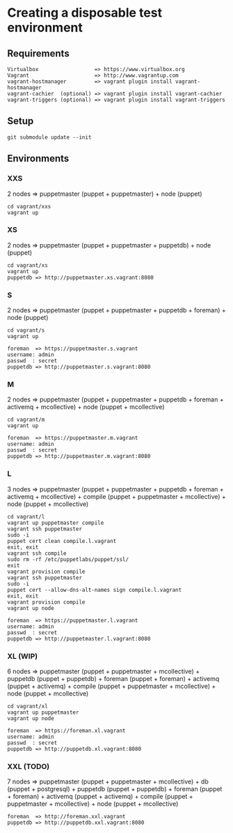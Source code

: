 # Creating a disposable test environment

## Requirements
    Virtualbox                  => https://www.virtualbox.org
    Vagrant                     => http://www.vagrantup.com
    vagrant-hostmanager         => vagrant plugin install vagrant-hostmanager
    vagrant-cachier  (optional) => vagrant plugin install vagrant-cachier
    vagrant-triggers (optional) => vagrant plugin install vagrant-triggers
    
## Setup
    git submodule update --init
    
## Environments

### XXS
2 nodes => puppetmaster (puppet + puppetmaster) + node (puppet)

    cd vagrant/xxs
    vagrant up

### XS
2 nodes => puppetmaster (puppet + puppetmaster + puppetdb) + node (puppet)

    cd vagrant/xs
    vagrant up
    puppetdb => http://puppetmaster.xs.vagrant:8080

### S
2 nodes => puppetmaster (puppet + puppetmaster + puppetdb + foreman) + node (puppet)

    cd vagrant/s
    vagrant up
    
    foreman  => https://puppetmaster.s.vagrant
    username: admin
    passwd  : secret
    puppetdb => http://puppetmaster.s.vagrant:8080


### M
2 nodes => puppetmaster (puppet + puppetmaster + puppetdb + foreman + activemq + mcollective) + node (puppet + mcollective)

    cd vagrant/m
    vagrant up
    
    foreman  => https://puppetmaster.m.vagrant
    username: admin
    passwd  : secret
    puppetdb => http://puppetmaster.m.vagrant:8080

### L
3 nodes => puppetmaster (puppet + puppetmaster + puppetdb + foreman + activemq + mcollective) + compile (puppet + puppetmaster + mcollective) +  node (puppet + mcollective)

    cd vagrant/l
    vagrant up puppetmaster compile
    vagrant ssh puppetmaster
    sudo -i
    puppet cert clean compile.l.vagrant
    exit, exit
    vagrant ssh compile
    sudo rm -rf /etc/puppetlabs/puppet/ssl/
    exit
    vagrant provision compile
    vagrant ssh puppetmaster
    sudo -i
    puppet cert --allow-dns-alt-names sign compile.l.vagrant
    exit, exit
    vagrant provision compile
    vagrant up node
    
    foreman  => https://puppetmaster.l.vagrant
    username: admin
    passwd  : secret
    puppetdb => http://puppetmaster.l.vagrant:8080
    
### XL (WIP)
6 nodes => puppetmaster (puppet + puppetmaster + mcollective) + puppetdb (puppet + puppetdb) + foreman (puppet + foreman) + activemq (puppet + activemq) + compile (puppet + puppetmaster + mcollective) +  node (puppet + mcollective)
    
    cd vagrant/xl
    vagrant up puppetmaster
    vagrant up node
    
    foreman  => https://foreman.xl.vagrant
    username: admin
    passwd  : secret
    puppetdb => http://puppetdb.xl.vagrant:8080
    
    
### XXL (TODO)
7 nodes => puppetmaster (puppet + puppetmaster + mcollective) + db (puppet + postgresql) + puppetdb (puppet + puppetdb) + foreman (puppet + foreman) + activemq (puppet + activemq) + compile (puppet + puppetmaster + mcollective) +  node (puppet + mcollective)

    foreman  => http://foreman.xxl.vagrant
    puppetdb => http://puppetdb.xxl.vagrant:8080